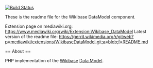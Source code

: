 [![Build Status](https://secure.travis-ci.org/wikimedia/mediawiki-extensions-WikibaseDataModel.png?branch=master)](http://travis-ci.org/wikimedia/mediawiki-extensions-WikibaseDataModel)

These is the readme file for the Wikibase DataModel component.

Extension page on mediawiki.org: https://www.mediawiki.org/wiki/Extension:Wikibase_DataModel
Latest version of the readme file: https://gerrit.wikimedia.org/r/gitweb?p=mediawiki/extensions/WikibaseDataModel.git;a=blob;f=README.md

== About ==

PHP implementation of the
[Wikibase](https://www.mediawiki.org/wiki/Wikibase)
[Data Model](https://meta.wikimedia.org/wiki/Wikidata/Data_model).